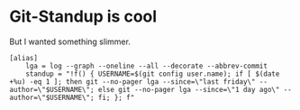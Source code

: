 # Git-Standup is cool

But I wanted something slimmer.

    [alias]
        lga = log --graph --oneline --all --decorate --abbrev-commit
        standup = "!f() { USERNAME=$(git config user.name); if [ $(date +%u) -eq 1 ]; then git --no-pager lga --since=\"last friday\" --author=\"$USERNAME\"; else git --no-pager lga --since=\"1 day ago\" --author=\"$USERNAME\"; fi; }; f"